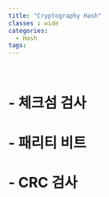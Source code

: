 ```yaml
---
title: "Cryptography Hash"
classes : wide
categories:
  - Hash
tags:
---
```


<br>
<h1>
- 체크섬 검사
</h1>


<h1>
- 패리티 비트
</h1>


<h1>
- CRC 검사
</h1>

